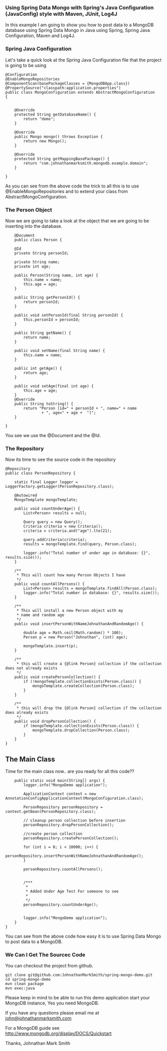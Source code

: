 ###  Using Spring Data Mongo with Spring's Java Configuration (JavaConfig) style with Maven, JUnit, Log4J


In this example I am going to show you how to post data to a MongoDB database using Spring Data Mongo
in Java using Spring, Spring Java Configuration, Maven and Log4J.


### Spring Java Configuration

Let's take a quick look at the Spring Java Configuration file that the project is going to be using

    @Configuration
    @EnableMongoRepositories
    @ComponentScan(basePackageClasses = {MongoDBApp.class})
    @PropertySource("classpath:application.properties")
    public class MongoConfiguration extends AbstractMongoConfiguration
    {


        @Override
        protected String getDatabaseName() {
            return "demo";
        }

        @Override
        public Mongo mongo() throws Exception {
            return new Mongo();
        }

        @Override
        protected String getMappingBasePackage() {
            return "com.johnathanmarksmith.mongodb.example.domain";
        }

    }

 As you can see from the above code the trick to all this is to use @EnableMongoRepositories and to
 extend your class from AbstractMongoConfiguration.

### The Person Object

Now we are going to take a look at the object that we are going to be inserting into the database.

        @Document
        public class Person {

        @Id
        private String personId;

        private String name;
        private int age;

        public Person(String name, int age) {
            this.name = name;
            this.age = age;
        }

        public String getPersonId() {
            return personId;
        }

        public void setPersonId(final String personId) {
            this.personId = personId;
        }

        public String getName() {
            return name;
        }

        public void setName(final String name) {
            this.name = name;
        }

        public int getAge() {
            return age;
        }

        public void setAge(final int age) {
            this.age = age;
        }
        @Override
        public String toString() {
            return "Person [id=" + personId + ", name=" + name
                    + ", age=" + age +  "]";
        }

    }


You see we use the @Document and the @Id.

### The Repository

Now its time to see the source code in the repository

    @Repository
    public class PersonRepository {

        static final Logger logger = LoggerFactory.getLogger(PersonRepository.class);

        @Autowired
        MongoTemplate mongoTemplate;

        public void countUnderAge() {
            List<Person> results = null;

            Query query = new Query();
            Criteria criteria = new Criteria();
            criteria = criteria.and("age").lte(21);

            query.addCriteria(criteria);
            results = mongoTemplate.find(query, Person.class);

            logger.info("Total number of under age in database: {}", results.size());
        }

        /**
         * This will count how many Person Objects I have
         */
        public void countAllPersons() {
            List<Person> results = mongoTemplate.findAll(Person.class);
            logger.info("Total number in database: {}", results.size());
        }

        /**
         * This will install a new Person object with my
         * name and random age
         */
        public void insertPersonWithNameJohnathanAndRandomAge() {

            double age = Math.ceil(Math.random() * 100);
            Person p = new Person("Johnathan", (int) age);

            mongoTemplate.insert(p);
        }

        /**
         * this will create a {@link Person} collection if the collection does not already exists
         */
        public void createPersonCollection() {
            if (!mongoTemplate.collectionExists(Person.class)) {
                mongoTemplate.createCollection(Person.class);
            }
        }

        /**
         * this will drop the {@link Person} collection if the collection does already exists
         */
        public void dropPersonCollection() {
            if (mongoTemplate.collectionExists(Person.class)) {
                mongoTemplate.dropCollection(Person.class);
            }
        }
    }


## The Main Class

Time for the main class now.. are you ready for all this code??

        public static void main(String[] args) {
            logger.info("MongoDemo application");

            ApplicationContext context = new AnnotationConfigApplicationContext(MongoConfiguration.class);

            PersonRepository personRepository = context.getBean(PersonRepository.class);

            // cleanup person collection before insertion
            personRepository.dropPersonCollection();

            //create person collection
            personRepository.createPersonCollection();

            for (int i = 0; i < 10000; i++) {
                personRepository.insertPersonWithNameJohnathanAndRandomAge();
            }

            personRepository.countAllPersons();


            /***
             *
             * Added Under Age Test For someone to see
             *
             */
            personRepository.countUnderAge();


            logger.info("MongoDemo application");
        }
    }



You can see from the above code how easy it is to use Spring Data Mongo to post data to a MongoDB.


### We Can I Get The Sourcec Code

You can checkout the project from github.

    git clone git@github.com:JohnathanMarkSmith/spring-mongo-demo.git
    cd spring-mongo-demo
    mvn clean package
    mvn exec:java

Please keep in mind to be able to run this demo application start your MongoDB instance, Yes you need MongoDB.

If you have any questions please email me at john@johnathanmarksmith.com

For a MongoDB guide see http://www.mongodb.org/display/DOCS/Quickstart

Thanks, Johnathan Mark Smith
